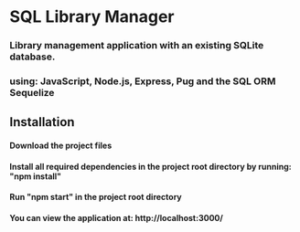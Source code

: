 # SQL Library Manager
### Library management application with an existing SQLite database.
### using: JavaScript, Node.js, Express, Pug and the SQL ORM Sequelize
## Installation
#### Download the project files
#### Install all required dependencies in the project root directory by running: "npm install"
#### Run "npm start" in the project root directory
#### You can view the application at: http://localhost:3000/